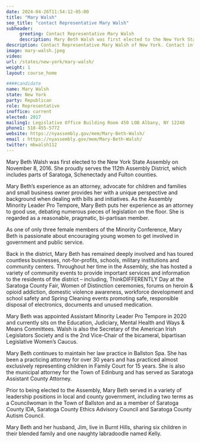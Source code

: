 ```yaml
---
date: 2024-04-26T11:54:12-05:00
title: "Mary Walsh"
seo_title: "contact Representative Mary Walsh"
subheader:
     greeting: Contact Representative Mary Walsh
     description: Mary Beth Walsh was first elected to the New York State Assembly on November 8, 2016. She proudly serves the 112th Assembly District, which includes parts of Saratoga, Schenectady and Fulton counties. She first assumed office in 2017 and her current term extends until January 1, 2025. She is a member of the Republican Party.
description: Contact Representative Mary Walsh of New York. Contact information for Mary Walsh includes email address, phone number, and mailing address.
image: mary-walsh.jpeg
video:
url: /states/new-york/mary-walsh/
weight: 1
layout: course_home

####candidate
name: Mary Walsh
state: New York
party: Republican
role: Representative
inoffice: current
elected: 2017
mailing1: Legislative Office Building Room 450 LOB Albany, NY 12248
phone1: 518-455-5772
website: https://nyassembly.gov/mem/Mary-Beth-Walsh/
email : https://nyassembly.gov/mem/Mary-Beth-Walsh/
twitter: mbwalsh112
---
```


Mary Beth Walsh was first elected to the New York State Assembly on November 8, 2016. She proudly serves the 112th Assembly District, which includes parts of Saratoga, Schenectady and Fulton counties.

Mary Beth’s experience as an attorney, advocate for children and families and small business owner provides her with a unique perspective and background when dealing with bills and initiatives. As the Assembly Minority Leader Pro Tempore, Mary Beth puts her experience as an attorney to good use, debating numerous pieces of legislation on the floor. She is regarded as a reasonable, pragmatic, bi-partisan member.

As one of only three female members of the Minority Conference, Mary Beth is passionate about encouraging young women to get involved in government and public service.

Back in the district, Mary Beth has remained deeply involved and has toured countless businesses, not-for-profits, schools, military institutions and community centers. Throughout her time in the Assembly, she has hosted a variety of community events to provide important services and information to the residents of the district – including, ThinkDIFFERENTLY Day at the Saratoga County Fair, Women of Distinction ceremonies, forums on heroin & opioid addiction, domestic violence awareness, workforce development and school safety and Spring Cleaning events promoting safe, responsible disposal of electronics, documents and unused medication.

Mary Beth was appointed Assistant Minority Leader Pro Tempore in 2020 and currently sits on the Education, Judiciary, Mental Health and Ways & Means Committees. Walsh is also the Secretary of the American Irish Legislators Society and is the 2nd Vice-Chair of the bicameral, bipartisan Legislative Women’s Caucus.

Mary Beth continues to maintain her law practice in Ballston Spa. She has been a practicing attorney for over 30 years and has practiced almost exclusively representing children in Family Court for 15 years. She is also the municipal attorney for the Town of Edinburg and has served as Saratoga Assistant County Attorney.

Prior to being elected to the Assembly, Mary Beth served in a variety of leadership positions in local and county government, including two terms as a Councilwoman in the Town of Ballston and as a member of Saratoga County IDA, Saratoga County Ethics Advisory Council and Saratoga County Autism Council.

Mary Beth and her husband, Jim, live in Burnt Hills, sharing six children in their blended family and one naughty labradoodle named Kelly.
